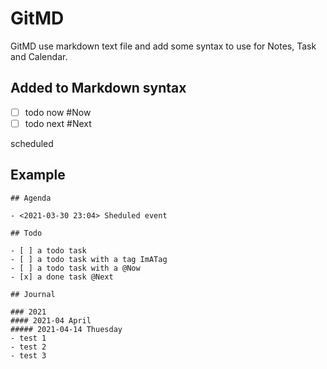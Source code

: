 # GitMD

GitMD use markdown text file and add some syntax to use for Notes, Task and Calendar.

## Added to Markdown syntax

- [ ] todo now #Now 
- [ ] todo next #Next

scheduled <mmm DD b YYYY HH:MM>

## Example

```
## Agenda

- <2021-03-30 23:04> Sheduled event

## Todo

- [ ] a todo task
- [ ] a todo task with a tag ImATag
- [ ] a todo task with a @Now
- [x] a done task @Next

## Journal

### 2021
#### 2021-04 April
##### 2021-04-14 Thuesday
- test 1
- test 2
- test 3 
```
